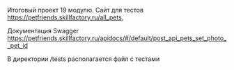 

Итоговый проект 19 модулю. Сайт для тестов https://petfriends.skillfactory.ru/all_pets,

Документация Swagger https://petfriends.skillfactory.ru/apidocs/#/default/post_api_pets_set_photo__pet_id

В директории /tests располагается файл с тестами

